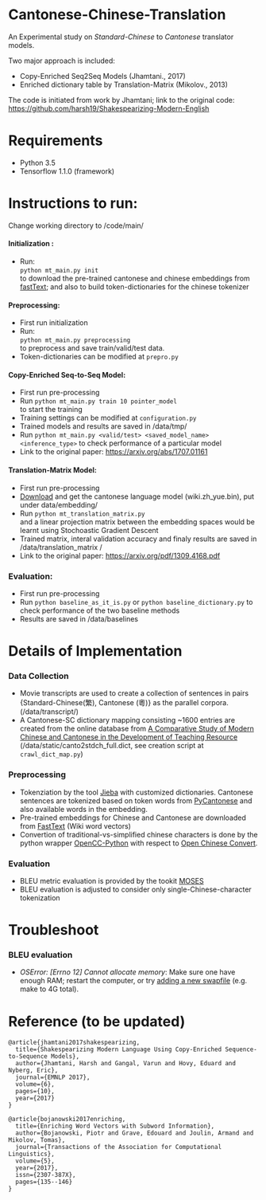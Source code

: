 # Cantonese-Chinese-Translation

An Experimental study on *Standard-Chinese* to *Cantonese* translator models.

Two major approach is included:

- Copy-Enriched Seq2Seq Models (Jhamtani., 2017)
- Enriched dictionary table by Translation-Matrix (Mikolov., 2013)

The code is initiated from work by Jhamtani; link to the original code: https://github.com/harsh19/Shakespearizing-Modern-English


# Requirements
- Python 3.5
- Tensorflow 1.1.0 (framework)

# Instructions to run:
Change working directory to /code/main/

#### Initialization : 
- Run: </br>
`python mt_main.py init` </br>
to download the pre-trained cantonese and chinese embeddings from [fastText](https://fasttext.cc/docs/en/pretrained-vectors.html); and also to build token-dictionaries for the chinese tokenizer

#### Preprocessing: 
- First run initialization
- Run: </br>
`python mt_main.py preprocessing` </br>
to preprocess and save train/valid/test data.
- Token-dictionaries can be modified at `prepro.py`

#### Copy-Enriched Seq-to-Seq Model: 
- First run pre-processing
- Run
`python mt_main.py train 10 pointer_model` </br>
  to start the training
- Training settings can be modified at `configuration.py`
- Trained models and results are saved in /data/tmp/
- Run
`python mt_main.py <valid/test> <saved_model_name> <inference_type>`
to check performance of a particular model
- Link to the original paper: https://arxiv.org/abs/1707.01161

#### Translation-Matrix Model: 
- First run pre-processing
- [Download](https://dl.fbaipublicfiles.com/fasttext/vectors-wiki/wiki.zh_yue.zip) and get the cantonese language model (wiki.zh_yue.bin), put under data/embedding/
- Run
`python mt_translation_matrix.py` </br>
  and a linear projection matrix between the embedding spaces would be learnt using Stochoastic Gradient Descent
- Trained matrix, interal validation accuracy and finaly results are saved in /data/translation_matrix /
- Link to the original paper: https://arxiv.org/pdf/1309.4168.pdf

### Evaluation:
- First run pre-processing
- Run
`python baseline_as_it_is.py` or
`python baseline_dictionary.py` 
to check performance of the two baseline methods
- Results are saved in /data/baselines

# Details of Implementation

### Data Collection
- Movie transcripts are used to create a collection of sentences in pairs {Standard-Chinese(繁), Cantonese (粵)} as the parallel corpora. (/data/transcript/)
- A Cantonese-SC dictionary mapping consisting ~1600 entries are created from the online database from [A Comparative Study of Modern Chinese and Cantonese in the Development of Teaching Resource](https://apps.itsc.cuhk.edu.hk/hanyu/Page/Intro.aspx) (/data/static/canto2stdch_full.dict, see creation script at `crawl_dict_map.py`)


### Preprocessing
- Tokenziation by the tool [Jieba]( https://github.com/fxsjy/jieba) with customized dictionaries. Cantonese sentences are tokenized based on token words from [PyCantonese]( https://github.com/jacksonllee/pycantonese) and also available words in the embedding.
- Pre-trained embeddings for Chinese and Cantonese are downloaded from [FastText](https://fasttext.cc/docs/en/pretrained-vectors.html) (Wiki word vectors)
- Convertion of traditional-vs-simplified chinese characters is done by the python wrapper [OpenCC-Python](https://github.com/yichen0831/opencc-python) with respect to [Open Chinese Convert](https://github.com/BYVoid/OpenCC). 

### Evaluation
- BLEU metric evaluation is provided by the tookit [MOSES](https://github.com/moses-smt/mosesdecoder/blob/master/scripts/generic/multi-bleu.perl)
- BLEU evaluation is adjusted to consider only single-Chinese-character tokenization


# Troubleshoot

### BLEU evaluation
- *OSError: [Errno 12] Cannot allocate memory*: Make sure one have enough RAM; restart the computer, or try [adding a new swapfile](https://askubuntu.com/questions/927854/how-do-i-increase-the-size-of-swapfile-without-removing-it-in-the-terminal) (e.g. make to 4G total).


# Reference (to be updated)
```
@article{jhamtani2017shakespearizing,
  title={Shakespearizing Modern Language Using Copy-Enriched Sequence-to-Sequence Models},
  author={Jhamtani, Harsh and Gangal, Varun and Hovy, Eduard and Nyberg, Eric},
  journal={EMNLP 2017},
  volume={6},
  pages={10},
  year={2017}
}

@article{bojanowski2017enriching,
  title={Enriching Word Vectors with Subword Information},
  author={Bojanowski, Piotr and Grave, Edouard and Joulin, Armand and Mikolov, Tomas},
  journal={Transactions of the Association for Computational Linguistics},
  volume={5},
  year={2017},
  issn={2307-387X},
  pages={135--146}
}
```